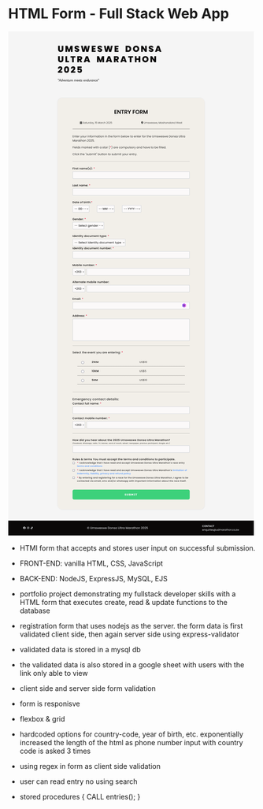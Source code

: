 # HTML Form - Full Stack Web App

![Desktop](./desktop.png)

- HTMl form that accepts and stores user input on successful submission.

- FRONT-END: vanilla HTML, CSS, JavaScript
- BACK-END: NodeJS, ExpressJS, MySQL, EJS

- portfolio project demonstrating my fullstack developer skills with a HTML form that executes create, read & update functions to the database
- registration form that uses nodejs as the server. the form data is first validated client side, then again server side using express-validator
- validated data is stored in a mysql db
- the validated data is also stored in a google sheet with users with the link only able to view
- client side and server side form validation
- form is responisve
- flexbox & grid
- hardcoded options for country-code, year of birth, etc. exponentially increased the length of the html as phone number input with country code is asked 3 times
- using regex in form as client side validation
- user can read entry no using search
- stored procedures { CALL entries(); }
